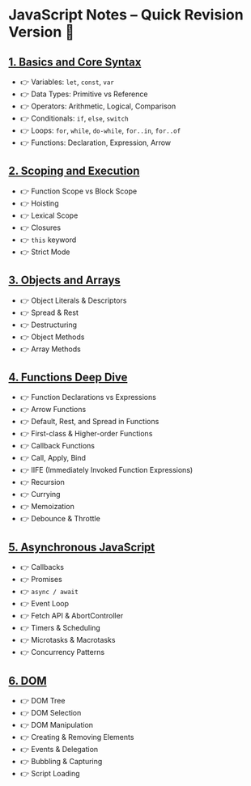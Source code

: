 # JavaScript Notes – Quick Revision Version 🚀

## [1. Basics and Core Syntax](./slices/01.md)

- 👉 Variables: `let`, `const`, `var`
- 👉 Data Types: Primitive vs Reference
- 👉 Operators: Arithmetic, Logical, Comparison
- 👉 Conditionals: `if`, `else`, `switch`
- 👉 Loops: `for`, `while`, `do-while`, `for..in`, `for..of`
- 👉 Functions: Declaration, Expression, Arrow

## [2. Scoping and Execution](./slices/02.md)

- 👉 Function Scope vs Block Scope
- 👉 Hoisting
- 👉 Lexical Scope
- 👉 Closures
- 👉 `this` keyword
- 👉 Strict Mode

## [3. Objects and Arrays](./slices/03.md)

- 👉 Object Literals & Descriptors
- 👉 Spread & Rest
- 👉 Destructuring
- 👉 Object Methods
- 👉 Array Methods

## [4. Functions Deep Dive](./slices/04.md)

- 👉 Function Declarations vs Expressions
- 👉 Arrow Functions
- 👉 Default, Rest, and Spread in Functions
- 👉 First-class & Higher-order Functions
- 👉 Callback Functions
- 👉 Call, Apply, Bind
- 👉 IIFE (Immediately Invoked Function Expressions)
- 👉 Recursion
- 👉 Currying
- 👉 Memoization
- 👉 Debounce & Throttle

## [5. Asynchronous JavaScript](./slices/05.md)

- 👉 Callbacks
- 👉 Promises
- 👉 `async / await`
- 👉 Event Loop
- 👉 Fetch API & AbortController
- 👉 Timers & Scheduling
- 👉 Microtasks & Macrotasks
- 👉 Concurrency Patterns

## [6. DOM](./slices/06.md)

- 👉 DOM Tree
- 👉 DOM Selection
- 👉 DOM Manipulation
- 👉 Creating & Removing Elements
- 👉 Events & Delegation
- 👉 Bubbling & Capturing
- 👉 Script Loading
